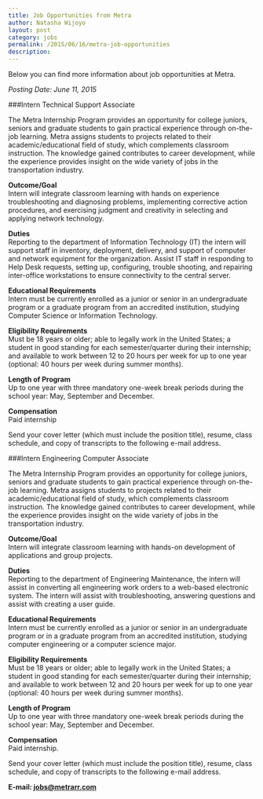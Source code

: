 ```yaml
---
title: Job Opportunities from Metra
author: Natasha Wijoyo
layout: post
category: jobs
permalink: /2015/06/16/metra-job-opportunities
description:
---
```

Below you can find more information about job opportunities at Metra.

_Posting Date: June 11, 2015_

###Intern Technical Support Associate

The Metra Internship Program provides an opportunity for college juniors, seniors and graduate students to gain practical experience through on-the-job learning. Metra assigns students to projects related to their academic/educational field of study, which complements classroom instruction. The knowledge gained contributes to career development, while the experience provides insight on the wide variety of jobs in the transportation industry.

**Outcome/Goal**  
Intern will integrate classroom learning with hands on experience troubleshooting and diagnosing problems, implementing corrective action procedures, and exercising judgment and creativity in selecting and applying network technology.

**Duties**  
Reporting to the department of Information Technology (IT) the intern will support staff in inventory, deployment, delivery, and support of computer and network equipment for the organization.  Assist IT staff in responding to Help Desk requests, setting up, configuring, trouble shooting, and repairing inter-office workstations to ensure connectivity to the central server.

**Educational Requirements**  
Intern must be currently enrolled as a junior or senior in an undergraduate program or a graduate program from an accredited institution, studying Computer Science or Information Technology.

**Eligibility Requirements**  
Must be 18 years or older; able to legally work in the United States; a student in good standing for each semester/quarter during their internship; and available to work between 12 to 20 hours per week for up to one year (optional: 40 hours per week during summer months).

**Length of Program**  
Up to one year with three mandatory one-week break periods during the school year: May, September and December.

**Compensation**  
Paid internship

Send your cover letter (which must include the position title), resume, class schedule, and copy of transcripts to the following e-mail address.

###Intern Engineering Computer Associate

The Metra Internship Program provides an opportunity for college juniors, seniors and graduate students to gain practical experience through on-the-job learning. Metra assigns students to projects related to their academic/educational field of study, which complements classroom instruction. The knowledge gained contributes to career development, while the experience provides insight on the wide variety of jobs in the transportation industry.

**Outcome/Goal**  
Intern will integrate classroom learning with hands-on development of applications and group projects. 

**Duties**  
Reporting to the department of Engineering Maintenance, the intern will assist in converting all engineering work orders to a web-based electronic system. The intern will assist with troubleshooting, answering questions and assist with creating a user guide.

**Educational Requirements**  
Intern must be currently enrolled as a junior or senior in an undergraduate program or in a graduate program from an accredited institution, studying computer engineering or a computer science major.

**Eligibility Requirements**  
Must be 18 years or older; able to legally work in the United States; a student in good standing for each semester/quarter during their internship; and available to work between 12 and 20 hours per week for up to one year (optional: 40 hours per week during summer months).

**Length of Program**  
Up to one year with three mandatory one-week break periods during the school year: May, September and December.

**Compensation**  
Paid internship.

Send your cover letter (which must include the position title), resume, class schedule, and copy of transcripts to the following e-mail address.

**E-mail:  jobs@metrarr.com**



